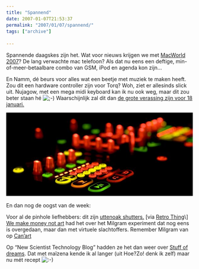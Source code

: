 ```yaml
---
title: "Spannend"
date: 2007-01-07T21:53:37
permalink: "2007/01/07/spannend/"
tags: ["archive"]

---
```

Spannende daagskes zijn het. Wat voor nieuws krijgen we met [MacWorld 2007](http://waffle.wootest.net/2007/01/01/mwsf2007countdown/ "http://waffle.wootest.net/2007/01/01/mwsf2007countdown/")? De lang verwachte mac telefoon? Als dat nu eens een deftige, min-of-meer-betaalbare combo van GSM, iPod en agenda kon zijn…

En Namm, dé beurs voor alles wat een beetje met muziek te maken heeft. Zou dit een hardware controller zijn voor Torq? Woh, ziet er allesinds slick uit. Nujagow, met een mega midi keyboard kan ik nu ook weg, maar dit zou beter staan hé ![;-)](http://www.donebysimon.be/blog/wp-includes/images/smilies/icon_wink.gif) Waarschijnlijk zal dit dan [de grote verassing zijn voor 18 januari.](http://www.torq-dj.com/forum/viewtopic.php?p=2214#2214 "http://www.torq-dj.com/forum/viewtopic.php?p=2214#2214")

[![m-audio](/images/blog/2007/01/maudionamm.jpg)](http://blog.myspace.com/index.cfm?fuseaction=blog.view&friendID=97838376&blogID=210349595&MyToken=2b6c4e22-cd84-4d19-b8c5-3e5d21bb5f67 "http://blog.myspace.com/index.cfm?fuseaction=blog.view&friendID=97838376&blogID=210349595&MyToken=2b6c4e22-cd84-4d19-b8c5-3e5d21bb5f67")

En dan nog de oogst van de week:

Voor al de pinhole liefhebbers: dit zijn [uttenoak shutters.](http://www.8banners.com/index.php "http://www.8banners.com/index.php") \[via [Retro Thing](http://www.retrothing.com/2007/01/eightbanners_pi.html "http://www.retrothing.com/2007/01/eightbanners_pi.html")\]  
[We make money not art](http://feeds.we-make-money-not-art.com/~r/wmmna/~3/71081654/009246.php "http://feeds.we-make-money-not-art.com/~r/wmmna/~3/71081654/009246.php") had het over het Milgram experiment dat nog eens is overgedaan, maar dan met virtuele slachtoffers. Remember Milgram van op [Can’art](http://www.donebysimon.be/2006/09/18/dat-was-me-het-weekend-wel/ "http://www.donebysimon.be/2006/09/18/dat-was-me-het-weekend-wel/")

Op “New Scientist Technology Blog” hadden ze het dan weer over [Stuff of dreams](http://www.newscientist.com/blog/technology/2006/12/stuff-of-dreams.html "http://www.newscientist.com/blog/technology/2006/12/stuff-of-dreams.html"). Dat met maïzena kende ik al langer (uit Hoe?Zo! denk ik zelf) maar nu mét recept ![:-)](http://www.donebysimon.be/blog/wp-includes/images/smilies/icon_smile.gif)
